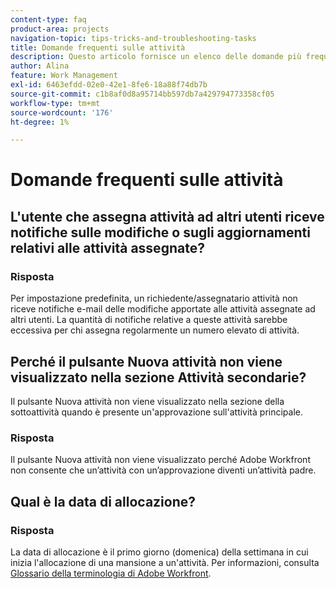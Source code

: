```yaml
---
content-type: faq
product-area: projects
navigation-topic: tips-tricks-and-troubleshooting-tasks
title: Domande frequenti sulle attività
description: Questo articolo fornisce un elenco delle domande più frequenti sulle attività in Adobe Workfront.
author: Alina
feature: Work Management
exl-id: 6463efdd-02e0-42e1-8fe6-18a88f74db7b
source-git-commit: c1b8af0d8a95714bb597db7a429794773358cf05
workflow-type: tm+mt
source-wordcount: '176'
ht-degree: 1%

---
```


# Domande frequenti sulle attività

## L&#39;utente che assegna attività ad altri utenti riceve notifiche sulle modifiche o sugli aggiornamenti relativi alle attività assegnate?

### Risposta

Per impostazione predefinita, un richiedente/assegnatario attività non riceve notifiche e-mail delle modifiche apportate alle attività assegnate ad altri utenti. La quantità di notifiche relative a queste attività sarebbe eccessiva per chi assegna regolarmente un numero elevato di attività.

## Perché il pulsante Nuova attività non viene visualizzato nella sezione Attività secondarie?

Il pulsante Nuova attività non viene visualizzato nella sezione della sottoattività quando è presente un&#39;approvazione sull&#39;attività principale.

### Risposta

Il pulsante Nuova attività non viene visualizzato perché Adobe Workfront non consente che un’attività con un’approvazione diventi un’attività padre.

## Qual è la data di allocazione?

### Risposta

La data di allocazione è il primo giorno (domenica) della settimana in cui inizia l&#39;allocazione di una mansione a un&#39;attività. Per informazioni, consulta [Glossario della terminologia di Adobe Workfront](../../../workfront-basics/navigate-workfront/workfront-navigation/workfront-terminology-glossary.md).
